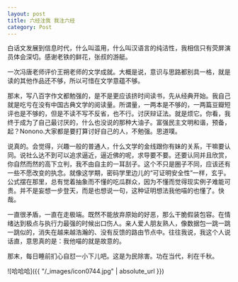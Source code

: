 ```yaml
---
layout: post
title: 六经注我 我注六经
category: Post
---
```


白话文发展到信息时代，什么叫滥用，什么叫汉语言的纯洁性，我相信只有荧屏演员体会深切。感谢老铁的鲜花，张叔的游艇。

一次冯唐老师评价王朔老师的文学成就。大概是说，意识与思路都别具一格，就是读的其他作品还不够，所以可惜在文学意蕴不够。

那末，写八百字作文都勉强的，是不是更应该挤时间读书，先从经典开始。我自己就是吃亏在没有中国古典文学的阅读量。所谓量，一两本是不够的，一两篇豆瓣短评也是不够的，但是不读不写不反省，也不行。讨厌辩证法。就是烦它。你看，我终于成为了自己最讨厌的，什么也没说的那种大油子。富强民主文明和谐，预备，起？Nonono.大家都是要打算讨好自己的人，不勉强。思道噗。

说真的。会觉得，兴趣一般的普通人，什么文学的金线跟你有妹的关系，干嘛要认同。说社么达不到可以追求逼近，逼近佛的呢，求导要不要。还要认同并且欣赏，你自然而然的高下立判，我不由自主的一耳刮子。这个不只是圈子不同，应该还有一些不愿改变的执念。就像这学期，密码学里边儿的“可证明安全性”一样，玄乎。公式摆在那里，总有觉着抽象而不懂的吃瓜群众，因为不懂而觉得现实例子难能可贵。并不是妄想一步登天，而是也想说一句，这种证明想法我他喵的也懂了。快哉。

一直很矛盾，一直在走极端。既然不能放弃原始的好恶，那么干脆假装包容。在情绪达到极点与执行力最强的时候出口伤人。亲人爱人朋友熟人，像数据包一跳一跳一跳似的，消失在越来越浩瀚的、没有反馈的路由节点中。往往我说，我这个人说话直，意思真的是：我他喵的就是故意的。

那末，每日睡前扪心自怼一小下儿吧。这是为民除害。功在当代，利在千秋。

![哈哈哈]({{ "/_images/icon0744.jpg" | absolute_url }})
